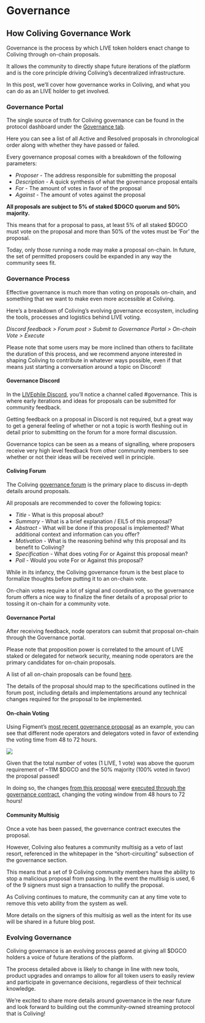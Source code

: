# Governance

## How Coliving Governance Work

Governance is the process by which LIVE token holders enact change to Coliving through on-chain proposals.

It allows the community to directly shape future iterations of the platform and is the core principle driving Coliving’s decentralized infrastructure.


In this post, we’ll cover how governance works in Coliving, and what you can do as an LIVE holder to get involved.


### **Governance Portal**

The single source of truth for Coliving governance can be found in the protocol dashboard under the [Governance tab](https://dashboard.coliving.lol/governance).


Here you can see a list of all Active and Resolved proposals in chronological order along with whether they have passed or failed.


Every governance proposal comes with a breakdown of the following parameters:


* _Proposer_ - The address responsible for submitting the proposal
* _Description_ - A quick synthesis of what the governance proposal entails
* _For_ - The amount of votes in favor of the proposal
* _Against_ - The amount of votes against the proposal

**All proposals are subject to 5% of staked $DGCO quorum and 50% majority.**


This means that for a proposal to pass, at least 5% of all staked $DGCO must vote on the proposal and more than 50% of the votes must be ‘For’ the proposal.


Today, only those running a node may make a proposal on-chain. In future, the set of permitted proposers could be expanded in any way the community sees fit.


### **Governance Process**

Effective governance is much more than voting on proposals on-chain, and something that we want to make even more accessible at Coliving.


Here’s a breakdown of Coliving’s evolving governance ecosystem, including the tools, processes and logistics behind LIVE voting.


_Discord feedback &gt; Forum post &gt; Submit to Governance Portal &gt; On-chain Vote &gt; Execute_


Please note that some users may be more inclined than others to facilitate the duration of this process, and we recommend anyone interested in shaping Coliving to contribute in whatever ways possible, even if that means just starting a conversation around a topic on Discord!


#### **Governance Discord**

In the [LIVEphile Discord](https://discord.gg/ah5CcqW), you’ll notice a channel called \#governance. This is where early iterations and ideas for proposals can be submitted for community feedback.


Getting feedback on a proposal in Discord is not required, but a great way to get a general feeling of whether or not a topic is worth fleshing out in detail prior to submitting on the forum for a more formal discussion.


Governance topics can be seen as a means of signalling, where proposers receive very high level feedback from other community members to see whether or not their ideas will be received well in principle.


#### **Coliving Forum**

The Coliving [governance forum](https://gov.coliving.lol/) is the primary place to discuss in-depth details around proposals.


All proposals are recommended to cover the following topics:


* _Title_ - What is this proposal about?
* _Summary_ - What is a brief explanation / EIL5 of this proposal?
* _Abstract_ - What will be done if this proposal is implemented? What additional context and information can you offer?
* _Motivation_ - What is the reasoning behind why this proposal and its benefit to Coliving?
* _Specification_ - What does voting For or Against this proposal mean?
* _Poll_ - Would you vote For or Against this proposal?

While in its infancy, the Coliving governance forum is the best place to formalize thoughts before putting it to an on-chain vote.

On-chain votes require a lot of signal and coordination, so the governance forum offers a nice way to finalize the finer details of a proposal prior to tossing it on-chain for a community vote.


#### **Governance Portal**

After receiving feedback, node operators can submit that proposal on-chain through the Governance portal.

Please note that proposition power is correlated to the amount of LIVE staked or delegated for network security, meaning node operators are the primary candidates for on-chain proposals.

A list of all on-chain proposals can be found [here](https://dashboard.coliving.lol/#/governance).


The details of the proposal should map to the specifications outlined in the forum post, including details and implementations around any technical changes required for the proposal to be implemented.


#### **On-chain Voting**

Using Figment’s [most recent governance proposal](https://dashboard.coliving.lol/#/governance/proposal/9) as an example, you can see that different node operators and delegators voted in favor of extending the voting time from 48 to 72 hours.


![](https://assets.website-files.com/6024b69839b1b7fd3787991c/607d16049feb3a126f852b57_H6OK09A-2szawbI66mlGi7489J5aj-x604boPIeDUs6zhfZB7Fs77rIsaskaMGslMNWdGrTfm2ZM_sLalkwBvLCn-I0aUm7g9aSIYr11qC0b2t5WHELcyUtSlK21OaD5UgB9mnRN.png)


Given that the total number of votes \(1 LIVE, 1 vote\) was above the quorum requirement of ~11M $DGCO and the 50% majority \(100% voted in favor\) the proposal passed!


In doing so, the changes [from this proposal](https://etherscan.io/tx/0xd4e14895b2a22b48469a43923ab7b30bee75f9a688941933430b3dae9510b8a6) were [executed through the governance contract](https://etherscan.io/tx/0x4396652fb9c1116cec5900f412608dfba7a3ec1b9967f4109a8ec3e09d3a75af), changing the voting window from 48 hours to 72 hours!


#### **Community Multisig**

Once a vote has been passed, the governance contract executes the proposal.


However, Coliving also features a community multisig as a veto of last resort, referenced in the whitepaper in the “short-circuiting” subsection of the governance section.


This means that a set of 9 Coliving community members have the ability to stop a malicious proposal from passing. In the event the multisig is used, 6 of the 9 signers must sign a transaction to nullify the proposal.


As Coliving continues to mature, the community can at any time vote to remove this veto ability from the system as well.


More details on the signers of this multisig as well as the intent for its use will be shared in a future blog post.


### **Evolving Governance**

Coliving governance is an evolving process geared at giving all $DGCO holders a voice of future iterations of the platform.


The process detailed above is likely to change in line with new tools, product upgrades and onramps to allow for all token users to easily review and participate in governance decisions, regardless of their technical knowledge.


We’re excited to share more details around governance in the near future and look forward to building out the community-owned streaming protocol that is Coliving!
